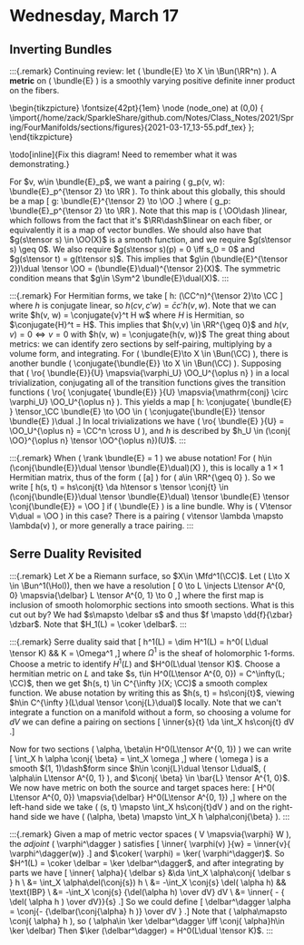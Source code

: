 # Wednesday, March 17

## Inverting Bundles

:::{.remark}
Continuing review: let \( \bundle{E} \to X \in \Bun(\RR^n) \).
A **metric** on \( \bundle{E} \) is a smoothly varying positive definite inner product on the fibers.

\begin{tikzpicture}
\fontsize{42pt}{1em} 
\node (node_one) at (0,0) { \import{/home/zack/SparkleShare/github.com/Notes/Class_Notes/2021/Spring/FourManifolds/sections/figures}{2021-03-17_13-55.pdf_tex} };
\end{tikzpicture}

\todo[inline]{Fix this diagram! Need to remember what it was demonstrating.}


For $v, w\in \bundle{E}_p$, we want a pairing \( g_p(v, w): \bundle{E}_p^{\tensor 2} \to \RR \).
To think about this globally, this should be a map
\[
g: \bundle{E}^{\tensor 2} \to \OO
.\]
where \( g_p: \bundle{E}_p^{\tensor 2} \to \RR \).
Note that this map is \( \OO\dash \)linear, which follows from the fact that it's $\RR\dash$linear on each fiber, or equivalently it is a map of vector bundles.
We should also have that $g(s\tensor s) \in \OO(X)$ is a smooth function, and we require $g(s\tensor s) \geq 0$.
We also require $g(s\tensor s)(p) = 0 \iff s_0 = 0$ and $g(s\tensor t) = g(t\tensor s)$.
This implies that $g\in (\bundle{E}^{\tensor 2})\dual \tensor \OO = (\bundle{E}\dual)^{\tensor 2}(X)$.
The symmetric condition means that $g\in \Sym^2 \bundle{E}\dual(X)$.
:::

:::{.remark}
For Hermitian forms, we take
\[
h: (\CC^n)^{\tensor 2}\to \CC
\]
where $h$ is conjugate linear, so $h(cv, c'w) = \bar{c}c' h(v, w)$.
Note that we can write $h(v, w) = \conjugate{v}^t H w$ where $H$ is Hermitian, so $\conjugate{H}^t = H$.
This implies that $h(v,v) \in \RR^{\geq 0}$ and $h(v,v) = 0 \iff v=0$ with $h(v, w) = \conjugate{h(v, w)}$
The great thing about metrics: we can identify zero sections by self-pairing, multiplying by a volume form, and integrating.
For \( \bundle{E}\to X \in \Bun(\CC) \), there is another bundle \( \conjugate{\bundle{E}} \to X \in \Bun(\CC) \).
Supposing that 
\( \ro{ \bundle{E}}{U} \mapsvia{\varphi_U} \OO_U^{\oplus n} \) 
in a local trivialization, conjugating all of the transition functions gives the transition functions
\( \ro{ \conjugate{ \bundle{E}} }{U} \mapsvia{\mathrm{conj} \circ \varphi_U} \OO_U^{\oplus n} \).
This yields a map
\[
h: \conjugate{ \bundle{E} } \tensor_\CC \bundle{E} \to \OO \in ( \conjugate{\bundle{E}} \tensor \bundle{E} )\dual
.\]
In local trivializations we have \( \ro{ \bundle{E} }{U} = \OO_U^{\oplus n} = \CC^n \cross U \), and $h$ is described by $h_U \in (\conj{ \OO}^{\oplus n} \tensor \OO^{\oplus n})(U)$.
:::

:::{.remark}
When \( \rank \bundle{E} = 1 \) we abuse notation! 
For \( h\in (\conj{\bundle{E}}\dual \tensor \bundle{E}\dual)(X) \), this is locally a $1\times 1$ Hermitian matrix, thus of the form \( [a] \) for \( a\in \RR^{\geq 0} \).
So we write 
\[
h(s, t) = hs\conj{t} \da h\tensor s \tensor \conj{t} \in (\conj{\bundle{E}}\dual \tensor \bundle{E}\dual) \tensor \bundle{E} \tensor \conj{\bundle{E}} = \OO
\]
if \( \bundle{E} \) is a line bundle.
Why is \( V\tensor V\dual = \OO \) in this case? 
There is a pairing \( v\tensor \lambda \mapsto \lambda(v) \), or more generally a trace pairing.
:::


## Serre Duality Revisited

:::{.remark}
Let $X$ be a Riemann surface, so $X\in \Mfd^1(\CC)$.
Let \( L\to X \in \Bun^1(\Hol)\), then we have a resolution
\[
0 \to L \injects L\tensor A^{0, 0} \mapsvia{\delbar} L \tensor A^{0, 1} \to 0
,\]
where the first map is inclusion of smooth holomorphic sections into smooth sections.
What is this cut out by?
We had $s\mapsto \delbar s$ and thus $f \mapsto \dd{f}{\zbar} \dzbar$.
Note that $H_1(L) = \coker \delbar$.
:::

:::{.remark}
Serre duality said that 
\[
h^1(L) = \dim H^1(L) = h^0( L\dual \tensor K) && K = \Omega^1
,\]
where $\Omega^1$ is the sheaf of holomorphic 1-forms.
Choose a metric to identify $H^1(L)$ and $H^0(L\dual \tensor K)$.
Choose a hermitian metric on $L$ and take $s, t\in H^0(L\tensor A^{0, 0}) = C^\infty(L; \CC)$, then we get $h(s, t) \in C^{\infty }(X; \CC)$ a smooth complex function.
We abuse notation by writing this as $h(s, t) = hs\conj{t}$, viewing $h\in C^{\infty }(L\dual \tensor \conj{L}\dual)$ locally.
Note that we can't integrate a function on a manifold without a form, so choosing a volume for $dV$ we can define a pairing on sections
\[
\inner{s}{t} \da \int_X hs\conj{t} dV
.\]

Now for two sections \( \alpha, \beta\in H^0(L\tensor A^{0, 1}) \) we can write
\[
\int_X h \alpha \conj{ \beta} = \int_X \omega
,\]
where \( \omega \) is a smooth $(1, 1)\dash$form since $h\in \conj{L}\dual \tensor L\dual$, \( \alpha\in L\tensor A^{0, 1} \), and $\conj{ \beta} \in \bar{L} \tensor A^{1, 0}$.
We now have metric on both the source and target spaces here:
\[
H^0( L\tensor A^{0, 0}) \mapsvia{\delbar} H^0(L\tensor A^{0, 1})
,\]
where on the left-hand side we take \( (s, t) \mapsto \int_X hs\conj{t}dV \) and on the right-hand side we have \( (\alpha, \beta) \mapsto \int_X h \alpha\conj{\beta} \).
:::

:::{.remark}
Given a map of metric vector spaces \( V \mapsvia{\varphi} W \), the *adjoint* \( \varphi^\dagger \) satisfies
\[
\inner{ \varphi(v) }{w} = \inner{v}{ \varphi^\dagger(w)}
.\]
and $\coker( \varphi) = \ker( \varphi^\dagger)$.
So $H^1(L) = \coker \delbar = \ker \delbar^\dagger$, and after integrating by parts we have
\[
\inner{ \alpha}{ \delbar s} 
&\da \int_X \alpha\conj{ \delbar s } h \\
&= \int_X \alpha\del(\conj{s}) h \\
&= -\int_X \conj{s} \del( \alpha h) && \text{IBP} \\
&= -\int_X \conj{s} {\del(\alpha h) \over dV} dV \\
&= \inner{ - { \del( \alpha h ) \over dV}}{s}
.\]
So we could define
\[
\delbar^\dagger \alpha = \conj{- {\delbar(\conj{\alpha} h )} \over dV }
.\]
Note that \( \alpha\mapsto \conj{ \alpha} h \), so \( \alpha\in \ker \delbar^\dagger \iff \conj{ \alpha}h\in \ker \delbar\) 
Then $\ker (\delbar^\dagger) = H^0(L\dual \tensor K)$.
:::

